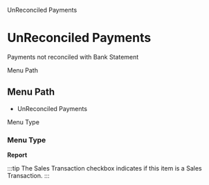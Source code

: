 
UnReconciled Payments
# UnReconciled Payments


Payments not reconciled with Bank Statement

Menu Path
## Menu Path



- UnReconciled Payments

Menu Type
### Menu Type

**Report**

:::tip
The Sales Transaction checkbox indicates if this item is a Sales Transaction.
:::

